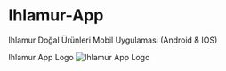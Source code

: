 # Ihlamur-App
Ihlamur Doğal Ürünleri Mobil Uygulaması (Android & IOS)

Ihlamur App Logo
![Ihlamur App Logo](https://user-images.githubusercontent.com/84927381/178578008-28020e37-1ebf-4f15-950c-6067f152323c.png)
